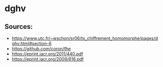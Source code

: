 # dghv

## Sources:
- https://www.utc.fr/~wschon/sr06/tx_chiffrement_homomorphe/pages/dghv.html#section-6
- https://github.com/coron/fhe
- https://eprint.iacr.org/2011/440.pdf
- https://eprint.iacr.org/2009/616.pdf